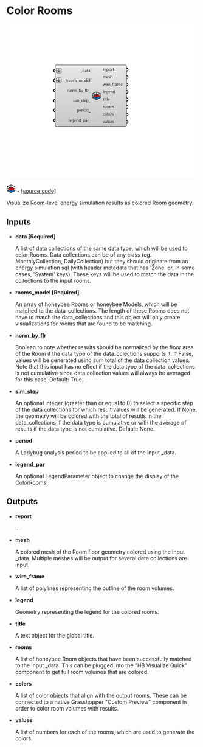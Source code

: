 # Color Rooms

![](../../.gitbook/assets/Color_Rooms.png)

![](../../.gitbook/assets/Color_Rooms%20%281%29.png) - [\[source code\]](https://github.com/ladybug-tools/honeybee-grasshopper-energy/blob/master/honeybee_grasshopper_energy/src//HB%20Color%20Rooms.py)

Visualize Room-level energy simulation results as colored Room geometry.

## Inputs

* **data \[Required\]**

  A list of data collections of the same data type, which will be used to color Rooms. Data collections can be of any class \(eg. MonthlyCollection, DailyCollection\) but they should originate from an energy simulation sql \(with header metadata that has 'Zone' or, in some cases, 'System' keys\). These keys will be used to match the data in the collections to the input rooms. 

* **rooms\_model \[Required\]**

  An array of honeybee Rooms or honeybee Models, which will be matched to the data\_collections. The length of these Rooms does not have to match the data\_collections and this object will only create visualizations for rooms that are found to be matching. 

* **norm\_by\_flr**

  Boolean to note whether results should be normalized by the floor area of the Room if the data type of the data\_colections supports it. If False, values will be generated using sum total of the data collection values. Note that this input has no effect if the data type of the data\_collections is not cumulative since data collection values will always be averaged for this case. Default: True. 

* **sim\_step**

  An optional integer \(greater than or equal to 0\) to select a specific step of the data collections for which result values will be generated. If None, the geometry will be colored with the total of resutls in the data\_collections if the data type is cumulative or with the average of results if the data type is not cumulative. Default: None. 

* **period**

  A Ladybug analysis period to be applied to all of the input \_data. 

* **legend\_par**

  An optional LegendParameter object to change the display of the ColorRooms. 

## Outputs

* **report**

  ... 

* **mesh**

  A colored mesh of the Room floor geometry colored using the input \_data. Multiple meshes will be output for several data collections are input. 

* **wire\_frame**

  A list of polylines representing the outline of the room volumes. 

* **legend**

  Geometry representing the legend for the colored rooms. 

* **title**

  A text object for the global title. 

* **rooms**

  A list of honeybee Room objects that have been successfully matched to the input \_data. This can be plugged into the "HB Visualize Quick" component to get full room volumes that are colored. 

* **colors**

  A list of color objects that align with the output rooms. These can be connected to a native Grasshopper "Custom Preview" component in order to color room volumes with results. 

* **values**

  A list of numbers for each of the rooms, which are used to generate the colors. 

